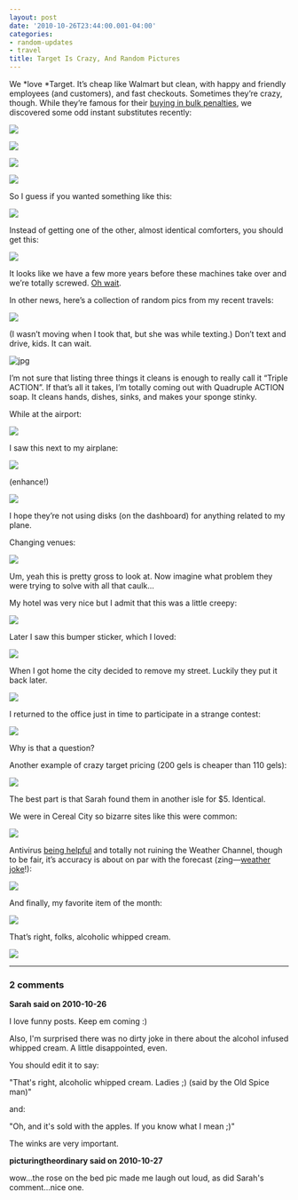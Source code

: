 ```yaml
---
layout: post
date: '2010-10-26T23:44:00.001-04:00'
categories:
- random-updates
- travel
title: Target Is Crazy, And Random Pictures
---
```


We *love *Target. It’s cheap like Walmart but clean, with happy and friendly employees (and customers), and fast checkouts. Sometimes they’re crazy, though. While they’re famous for their [buying in bulk penalties](http://www.consumerist.com/tag/target-is-crazy), we discovered some odd instant substitutes recently:

![](/assets/2010/target-1.jpg)

![](/assets/2010/target-2.jpg)

![](/assets/2010/target-3.jpg)

![](/assets/2010/target-4.jpg)

So I guess if you wanted something like this:

![](/assets/2010/target-5.jpg)

Instead of getting one of the other, almost identical comforters, you should get this:

![](/assets/2010/target-6.jpg)

It looks like we have a few more years before these machines take over and we’re totally screwed. [Oh wait](http://googleblog.blogspot.com/2010/10/what-were-driving-at.html).

In other news, here’s a collection of random pics from my recent travels:

![](/assets/2010/target-7.jpg)

(I wasn’t moving when I took that, but she was while texting.) Don’t text and drive, kids. It can wait.

![jpg](/assets/2010/target-8.jpg)

I’m not sure that listing three things it cleans is enough to really call it “Triple ACTION”. If that’s all it takes, I’m totally coming out with Quadruple ACTION soap. It cleans hands, dishes, sinks, and makes your sponge stinky.

While at the airport:

![](/assets/2010/target-9.jpg)

I saw this next to my airplane:

![](/assets/2010/target-10.jpg)

(enhance!)

![](/assets/2010/target-11.jpg)

I hope they’re not using disks (on the dashboard) for anything related to my plane. 

Changing venues:

![](/assets/2010/target-12.jpg)

Um, yeah this is pretty gross to look at. Now imagine what problem they were trying to solve with all that caulk...

My hotel was very nice but I admit that this was a little creepy:

![](/assets/2010/target-13.jpg)

Later I saw this bumper sticker, which I loved:

![](/assets/2010/target-14.jpg)

When I got home the city decided to remove my street. Luckily they put it back later.

![](/assets/2010/target-15.jpg)

I returned to the office just in time to participate in a strange contest:

![](/assets/2010/target-16.jpg)

Why is that a question?

Another example of crazy target pricing (200 gels is cheaper than 110 gels):

![](/assets/2010/target-17.jpg)

The best part is that Sarah found them in another isle for $5. Identical.

We were in Cereal City so bizarre sites like this were common:

![](/assets/2010/target-18.jpg)

Antivirus [being helpful](../../2010/10/some-thoughts-on-antivirus-and-why-i.html) and totally not ruining the Weather Channel, though to be fair, it’s accuracy is about on par with the forecast (zing—[weather joke](http://instantrimshot.com/)!):

![](/assets/2010/target-19.jpg)

And finally, my favorite item of the month:

![](/assets/2010/target-20.jpg)

That’s right, folks, alcoholic whipped cream.   

![](/assets/2010/target-21.jpg)

---

### 2 comments

**Sarah said on 2010-10-26**

I love funny posts.  Keep em coming :)

Also, I'm surprised there was no dirty joke in there about the alcohol infused whipped cream.  A little disappointed, even.

You should edit it to say:

"That's right, alcoholic whipped cream.  Ladies ;) (said by the Old Spice man)"

and:

"Oh, and it's sold with the apples.  If you know what I mean ;)"

The winks are very important.

**picturingtheordinary said on 2010-10-27**

wow...the rose on the bed pic made me laugh out loud, as did Sarah's comment...nice one.

